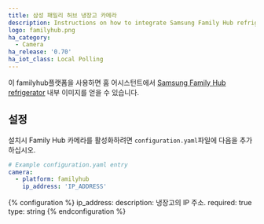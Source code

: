 ```yaml
---
title: 삼성 패밀리 허브 냉장고 카메라
description: Instructions on how to integrate Samsung Family Hub refrigerator cameras within Home Assistant.
logo: familyhub.png
ha_category:
  - Camera
ha_release: '0.70'
ha_iot_class: Local Polling
---
```


이 familyhub플랫폼을 사용하면 홈 어시스턴트에서 [Samsung Family Hub refrigerator](https://www.samsung.com/us/explore/family-hub-refrigerator/connected-hub/) 내부 이미지를 얻을 수 있습니다.

## 설정 

설치시 Family Hub 카메라를 활성화하려면 `configuration.yaml`파일에 다음을 추가 하십시오.

```yaml
# Example configuration.yaml entry
camera:
  - platform: familyhub
    ip_address: 'IP_ADDRESS'
```

{% configuration %}
ip_address:
  description: 냉장고의 IP 주소.
  required: true
  type: string
{% endconfiguration %}
